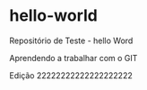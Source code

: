 # hello-world
Repositório de Teste - hello Word


Aprendendo a trabalhar com o GIT


Edição 22222222222222222222
